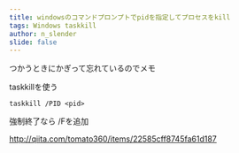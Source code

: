 ```yaml
---
title: windowsのコマンドプロンプトでpidを指定してプロセスをkill
tags: Windows taskkill
author: n_slender
slide: false
---
```

つかうときにかぎって忘れているのでメモ

taskkillを使う

`taskkill /PID <pid> `

強制終了なら /Fを追加

http://qiita.com/tomato360/items/22585cff8745fa61d187

